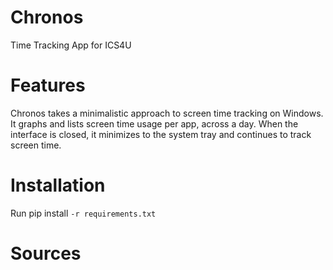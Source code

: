 # Chronos
Time Tracking App for ICS4U

# Features
Chronos takes a minimalistic approach to screen time tracking on Windows.
It graphs and lists screen time usage per app, across a day.
When the interface is closed, it minimizes to the system tray and continues to track screen time.

# Installation
Run pip install `-r requirements.txt`

# Sources

